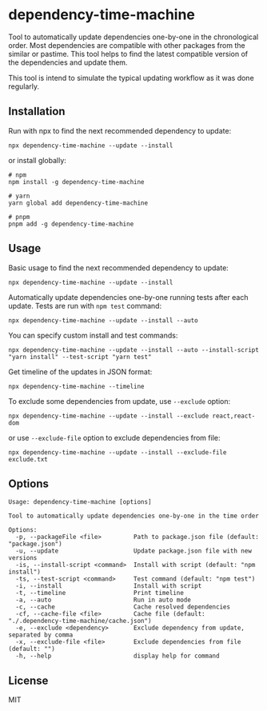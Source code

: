 # dependency-time-machine
Tool to automatically update dependencies one-by-one in the chronological order. Most dependencies are compatible with other packages
from the similar or pastime. This tool helps to find the latest compatible version of the dependencies and update them.

This tool is intend to simulate the typical updating workflow as it was done regularly.

## Installation
Run with npx to find the next recommended dependency to update:
```shell
npx dependency-time-machine --update --install
```

or install globally:
```shell
# npm
npm install -g dependency-time-machine

# yarn
yarn global add dependency-time-machine

# pnpm
pnpm add -g dependency-time-machine
```

## Usage
Basic usage to find the next recommended dependency to update:
```shell
npx dependency-time-machine --update --install
```

Automatically update dependencies one-by-one running tests after each update. Tests are run with `npm test` command:
```shell
npx dependency-time-machine --update --install --auto
```

You can specify custom install and test commands:
```shell
npx dependency-time-machine --update --install --auto --install-script "yarn install" --test-script "yarn test"
```

Get timeline of the updates in JSON format:
```shell
npx dependency-time-machine --timeline
```

To exclude some dependencies from update, use `--exclude` option:
```shell
npx dependency-time-machine --update --install --exclude react,react-dom
```

or use `--exclude-file` option to exclude dependencies from file:
```shell
npx dependency-time-machine --update --install --exclude-file exclude.txt
```

## Options
```shell
Usage: dependency-time-machine [options]

Tool to automatically update dependencies one-by-one in the time order

Options:
  -p, --packageFile <file>         Path to package.json file (default: "package.json")
  -u, --update                     Update package.json file with new versions
  -is, --install-script <command>  Install with script (default: "npm install")
  -ts, --test-script <command>     Test command (default: "npm test")
  -i, --install                    Install with script
  -t, --timeline                   Print timeline
  -a, --auto                       Run in auto mode
  -c, --cache                      Cache resolved dependencies
  -cf, --cache-file <file>         Cache file (default: "./.dependency-time-machine/cache.json")
  -e, --exclude <dependency>       Exclude dependency from update, separated by comma
  -x, --exclude-file <file>        Exclude dependencies from file (default: "")
  -h, --help                       display help for command
```

## License
MIT